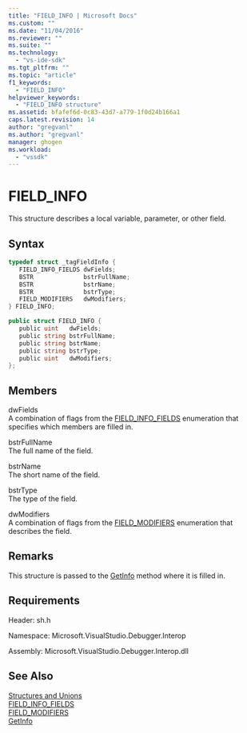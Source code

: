 ```yaml
---
title: "FIELD_INFO | Microsoft Docs"
ms.custom: ""
ms.date: "11/04/2016"
ms.reviewer: ""
ms.suite: ""
ms.technology: 
  - "vs-ide-sdk"
ms.tgt_pltfrm: ""
ms.topic: "article"
f1_keywords: 
  - "FIELD_INFO"
helpviewer_keywords: 
  - "FIELD_INFO structure"
ms.assetid: bfafef6d-0c83-43d7-a779-1f0d24b166a1
caps.latest.revision: 14
author: "gregvanl"
ms.author: "gregvanl"
manager: ghogen
ms.workload: 
  - "vssdk"
---
```

# FIELD_INFO
This structure describes a local variable, parameter, or other field.  
  
## Syntax  
  
```cpp  
typedef struct _tagFieldInfo {   
   FIELD_INFO_FIELDS dwFields;  
   BSTR              bstrFullName;  
   BSTR              bstrName;  
   BSTR              bstrType;  
   FIELD_MODIFIERS   dwModifiers;  
} FIELD_INFO;  
```  
  
```csharp  
public struct FIELD_INFO {  
   public uint   dwFields;  
   public string bstrFullName;  
   public string bstrName;  
   public string bstrType;  
   public uint   dwModifiers;  
};  
```  
  
## Members  
 dwFields  
 A combination of flags from the [FIELD_INFO_FIELDS](../../../extensibility/debugger/reference/field-info-fields.md) enumeration that specifies which members are filled in.  
  
 bstrFullName  
 The full name of the field.  
  
 bstrName  
 The short name of the field.  
  
 bstrType  
 The type of the field.  
  
 dwModifiers  
 A combination of flags from the [FIELD_MODIFIERS](../../../extensibility/debugger/reference/field-modifiers.md) enumeration that describes the field.  
  
## Remarks  
 This structure is passed to the [GetInfo](../../../extensibility/debugger/reference/idebugfield-getinfo.md) method where it is filled in.  
  
## Requirements  
 Header: sh.h  
  
 Namespace: Microsoft.VisualStudio.Debugger.Interop  
  
 Assembly: Microsoft.VisualStudio.Debugger.Interop.dll  
  
## See Also  
 [Structures and Unions](../../../extensibility/debugger/reference/structures-and-unions.md)   
 [FIELD_INFO_FIELDS](../../../extensibility/debugger/reference/field-info-fields.md)   
 [FIELD_MODIFIERS](../../../extensibility/debugger/reference/field-modifiers.md)   
 [GetInfo](../../../extensibility/debugger/reference/idebugfield-getinfo.md)